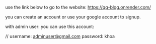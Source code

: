 use the link below to go to the website:
https://qq-blog.onrender.com/



you can create an account or use your google account to signup.

with admin user: you can use this account: 

//
username: adminuser@gmail.com
password: khoa
